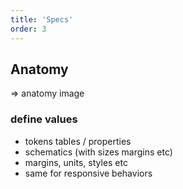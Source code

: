 ```yaml
---
title: 'Specs'
order: 3
---
```


## Anatomy

=> anatomy image

### define values

- tokens tables / properties
- schematics (with sizes margins etc)
- margins, units, styles etc
- same for responsive behaviors
